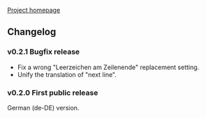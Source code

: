 [Project homepage](index)

## Changelog

### v0.2.1 Bugfix release

* Fix a wrong "Leerzeichen am Zeilenende" replacement setting.
* Unify the translation of "next line".

### v0.2.0 First public release

German (de-DE) version. 